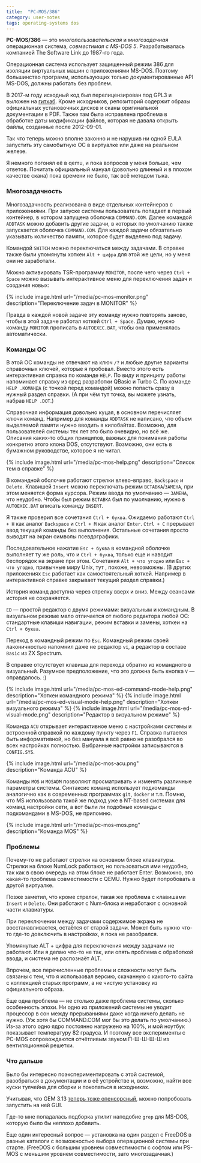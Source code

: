 ```yaml
---
title:  "PC-MOS/386"
category: user-notes
tags: operating-systems dos
---
```


**PC-MOS/386** — это *многопользовательская* и *многозадачная* операционная система, *совместимая с MS-DOS 5*. Разрабатывалась компанией The Software Link до 1987-го года.

Операционная система использует защищенный режим 386 для изоляции виртуальных машин с приложениями MS-DOS. Поэтому большинство программ, использующих только документированные API MS-DOS, должны работать без проблем.

В 2017-м году исходный код был перелицензирован под GPL3 и выложен на [гитхаб](https://github.com/roelandjansen/pcmos386v501). Кроме исходников, репозиторий содержит образы официальных установочных дисков и сканы оригинальной документации в PDF. Также там была исправлена проблема в обработке даты модификации файлов, которая не давала открыть файлы, созданные после 2012-09-01.

Так что теперь можно вполне законно и не нарушив ни одной EULA запустить эту самобытную ОС в виртуалке или даже на реальном железе.

Я немного погонял её в qemu, и пока вопросов у меня больше, чем ответов. Почитать официальный мануал (довольно длинный и в плохом качестве скана) пока времени не было, так всё методом тыка.

### Многозадачность

Многозадачность реализована в виде отдельных контейнеров с приложениями. При запуске системы пользователь попадает в первый контейнер, в котором запущена оболочка `COMMAND.COM`. Далее командой `ADDTASK` можно добавить другие задачи, в которых по умолчанию также запускается оболочка `COMMAND.COM`. Для каждой задачи обязательно указывать количество памяти, которое будет выделено под задачу.

Командой `SWITCH` можно переключаться между задачами. В справке также были упомянуты хоткеи `Alt + цифра` для этой же цели, но у меня они не заработали.

Можно активировать TSR-программу `MONITOR`, после чего через `Ctrl + Space` можно вызывать интерактивное меню для переключения задач и создания новых:

{% include image.html url="/media/pc-mos-monitor.png" description="Переключение задач в MONITOR" %}

Правда в каждой новой задаче эту команду нужно повторять заново, чтобы в этой задаче работал хоткей `Ctrl + Space`. Думаю, нужно команду `MONITOR` прописать в `AUTOEXEC.BAT`, чтобы она применялась автоматически.

### Команды ОС

В этой ОС команды не отвечают на ключ `/?` и любые другие варианты справочных ключей, которые я пробовал. Вместо этого есть интерактивная справка по команде `HELP`. По виду и принципу работы напоминает справку из сред разработки QBasic и Turbo C. По команде `HELP .КОМАНДА` (с точкой перед командой) можно попасть сразу в нужный раздел справки. (А при чём тут точка, вы можете узнать, набрав `HELP .DOT`.)

Справочная информация довольно куцая, в основном перечисляет ключи команд. Например для команды `ADDTASK` не написано, что объем выделяемой памяти нужно вводить в килобайтах. Возможно, для пользователей системы тех лет это было очевидно, но всё же. Описания каких-то общих принципов, важных для понимания работы конкретно этого клона DOS, отсутствуют. Возможно, они есть в бумажном руководстве, которое я не читал.

{% include image.html url="/media/pc-mos-help.png" description="Список тем в справке" %}

В командной оболочке работают стрелки влево-вправо, `Backspace` и `Delete`. Клавишей `Insert` можно переключать режим `ВСТАВКА`/`ЗАМЕНА`, при этом меняется форма курсора. Режим ввода по умолчанию — `ЗАМЕНА`, что неудобно.  Чтобы был режим `ВСТАВКА` был по умолчанию, нужно в `AUTOEXEC.BAT` вписать команду `INSERT`. 

Я также проверил все сочетания `Ctrl + буква`. Ожидаемо работают `Ctrl + H` как аналог `Backspace` и `Ctrl + M` как аналог `Enter`. `Ctrl + C` прерывает ввод текущей команды без выполнения. Остальные сочетания просто выводят на экран символы псевдографики.

Последовательное нажатие `Esc + буква` в командной оболочке выполняет ту же роль, что и `Ctrl + буква`, только еще и наводит беспорядок на экране при этом. Сочетания `Alt + что угодно` или `Esc + что угодно`, привычные миру Unix, тут , похоже, невозможны. (В других приложениях `Esc` работает как самостоятельный хоткей. Например в интерактивной справке закрывает текущий раздел справки.)

История команд доступна через стрелку вверх и вниз. Между сеансами история не сохраняется.

`ED` — простой редактор с двумя режимами: визуальным и командным. В визуальном режиме мало отличается от любого редактора любой ОС: стандартные клавиши навигации, режим вставки и замены, хоткеи на `Ctrl + буква`.

Переход в командный режим по `Esc`. Командный режим своей лаконичностью напомнил даже не редактор `vi`, а редактор в составе `Basic` из ZX Spectrum.

В справке отсутствует клавиша для перехода обратно из командного в визуальный. Разумное предположение, что это должна быть кнопка `V` — оправдалось. :)

{% include image.html url="/media/pc-mos-ed-command-mode-help.png" description="Хоткеи командного режима" %}
{% include image.html url="/media/pc-mos-ed-visual-mode-help.png" description="Хоткеи визуального режима" %}
{% include image.html url="/media/pc-mos-ed-visual-mode.png" description="Редактор в визуальном режиме" %}

Команда `ACU` открывает интерактивное меню с настройками системы и встроенной справкой по каждому пункту через `F1`. Справка пытается быть информативной, но без мануала я всё равно не разобрался во всех настройках полностью. Выбранные настройки записываются в `CONFIG.SYS`.

{% include image.html url="/media/pc-mos-acu.png" description="Команда ACU" %}

Команды `MOS` и `MOSADM` позволяют просматривать и изменять различные параметры системы. Синтаксис команд использует подкоманды аналогично как в современных программах `git`, `docker` и т.п. Помню, что MS использовала такой же подход уже в NT-based системах для команд настройки сети, а вот были ли подобные команды с подкомандами в MS-DOS, не припомню.

{% include image.html url="/media/pc-mos-mos.png" description="Команда MOS" %}

### Проблемы

Почему-то не работают стрелки на основном блоке клавиатуры. Стрелки на блоке NumLock работают, но пользоваться ими неудобно, так как в свою очередь на этом блоке не работает Enter. Возможно, это какая-то проблема совместимости с QEMU. Нужно будет попробовать в другой виртуалке.

Позже заметил, что кроме стрелок, такая же проблема с клавишами `Insert` и `Delete`. Они работают с Num-блока и неработают с основной части клавиатуры.

При переключении между задачами содержимое экрана не восстанавливается, остаётся от старой задачи. Может быть нужно что-то где-то довключить в настройках, я пока не разобрался.

Упомянутые ALT + цифра для переключения между задачами не работают. Или я делаю что-то не так, или опять проблема с обработкой ввода, и система не распознаёт ALT.

Впрочем, все перечисленные проблемы и сложности могут быть связаны с тем, что я использовал версию, скачанную с какого-то сайта с коллекцией старых программ, а не чистую установку из официального образа.

Еще одна проблема — не столько даже проблема системы, сколько особенность эпохи. Ни одно из приложений системы не уводит процессор в сон между прерываниями даже когда ничего делать не нужно. (Уж хотя бы COMMAND.COM мог бы это делать по умолчанию.) Из-за этого одно ядро постоянно нагружено на 100%, и мой ноутбук показывает температуру 82 градуса. И поэтому все эксперименты с PC-MOS сопровождаются отчётливым звуком П-Ш-Ш-Ш-Ш из вентиляционной решетки.

### Что дальше

Было бы интересно поэкспериментировать с этой системой, разобраться в документации и в её устройстве и, возможно, найти все куски тулчейна для сборки и покопаться в исходниках.

Учитывая, что GEM 3.13 [теперь тоже опенсорсный](https://github.com/roelandjansen/pcmos386v501/issues/66), можно попробовать запустить на ней GUI.

Где-то мне попадалась подборка утилит наподобие `grep` для MS-DOS, которую было бы неплохо добавить.

Еще один интересный вопрос — установка на один раздел с FreeDOS в разные каталоги с возможностью выбора операционной системы при старте. (FreeDOS с большим уровнем совместимости с софтом или PS-MOS с меньшим уровнем совместимости, зато многозадачная.)